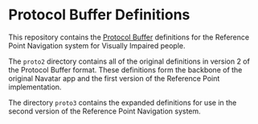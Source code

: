# Protocol Buffer Definitions

This repository contains the [Protocol Buffer](https://developers.google.com/protocol-buffers/) definitions for the Reference Point Navigation system for Visually Impaired people.

The `proto2` directory contains all of the original definitions in version 2 of the Protocol Buffer format. These definitions form the backbone of the original Navatar app and the first version of the Reference Point implementation.

The directory `proto3` contains the expanded definitions for use in the second version of the Reference Point Navigation system.